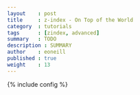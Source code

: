```yaml
---
layout    : post
title     : z-index - On Top of the World
category  : tutorials
tags      : [zindex, advanced]
summary   : TODO
description : SUMMARY
author    : eoneill
published : true
weight    : 13
---
```

{% include config %}

